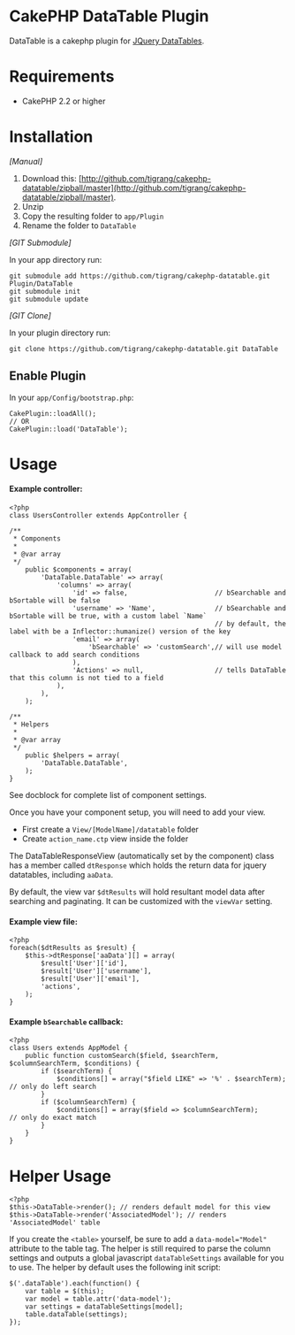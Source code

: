 # CakePHP DataTable Plugin
DataTable is a cakephp plugin for [JQuery DataTables](http://datatables.net/).

# Requirements
* CakePHP 2.2 or higher

# Installation

_[Manual]_

1. Download this: [http://github.com/tigrang/cakephp-datatable/zipball/master](http://github.com/tigrang/cakephp-datatable/zipball/master).
2. Unzip
3. Copy the resulting folder to `app/Plugin`
4. Rename the folder to `DataTable`

_[GIT Submodule]_

In your app directory run:

	git submodule add https://github.com/tigrang/cakephp-datatable.git Plugin/DataTable
	git submodule init
	git submodule update

_[GIT Clone]_

In your plugin directory run:

	git clone https://github.com/tigrang/cakephp-datatable.git DataTable

## Enable Plugin

In your `app/Config/bootstrap.php`:

	CakePlugin::loadAll();
	// OR
	CakePlugin::load('DataTable');

# Usage

#### Example controller:
	<?php
	class UsersController extends AppController {

	/**
	 * Components
	 *
	 * @var array
	 */
		public $components = array(
			'DataTable.DataTable' => array(
				'columns' => array(
					'id' => false, 						// bSearchable and bSortable will be false
					'username' => 'Name',				// bSearchable and bSortable will be true, with a custom label `Name`
														// by default, the label with be a Inflector::humanize() version of the key
					'email' => array(
						'bSearchable' => 'customSearch',// will use model callback to add search conditions
					),
					'Actions' => null,					// tells DataTable that this column is not tied to a field
				),
			),
		);

	/**
	 * Helpers
	 *
	 * @var array
	 */
		public $helpers = array(
			'DataTable.DataTable',
	 	);
	}

See docblock for complete list of component settings.

Once you have your component setup, you will need to add your view.
  
  * First create a `View/[ModelName]/datatable` folder
  * Create `action_name.ctp` view inside the folder

The DataTableResponseView (automatically set by the component) class has a member called `dtResponse` which holds 
the return data for jquery datatables, including `aaData`.

By default, the view var `$dtResults` will hold resultant model data after searching and paginating. It can be 
customized with the `viewVar` setting.

#### Example view file:

	<?php
	foreach($dtResults as $result) {
		$this->dtResponse['aaData'][] = array(
			$result['User']['id'],
			$result['User']['username'],
			$result['User']['email'],
			'actions',
		);
	}

#### Example `bSearchable` callback:

	<?php
	class Users extends AppModel {
		public function customSearch($field, $searchTerm, $columnSearchTerm, $conditions) {
			if ($searchTerm) {
				$conditions[] = array("$field LIKE" => '%' . $searchTerm);	// only do left search
			}
			if ($columnSearchTerm) {
				$conditions[] = array($field => $columnSearchTerm);			// only do exact match
			}
		}
	}
	
# Helper Usage
    
	<?php
	$this->DataTable->render(); // renders default model for this view
	$this->DataTable->render('AssociatedModel'); // renders 'AssociatedModel' table
	
If you create the `<table>` yourself, be sure to add a `data-model="Model"` attribute to the table tag. The helper is still required to parse the column settings and outputs a global javascript `dataTableSettings` available for you to use.
The helper by default uses the following init script:

	$('.dataTable').each(function() {
		var table = $(this);
		var model = table.attr('data-model');
		var settings = dataTableSettings[model];
		table.dataTable(settings);
	});

